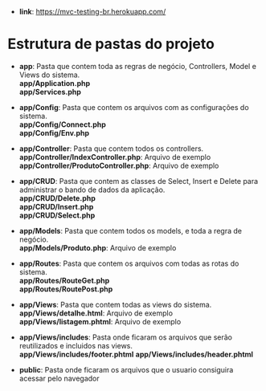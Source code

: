 - **link**: https://mvc-testing-br.herokuapp.com/

# Estrutura de pastas do projeto  

- **app**: Pasta que contem toda as regras de negócio, Controllers, Model e Views do sistema.  
**app/Application.php**  
**app/Services.php**  

- **app/Config**: Pasta que contem os arquivos com as configurações do sistema.  
**app/Config/Connect.php**  
**app/Config/Env.php**  

- **app/Controller**: Pasta que contem todos os controllers.  
**app/Controller/IndexController.php**: Arquivo de exemplo  
**app/Controller/ProdutoController.php**: Arquivo de exemplo  

- **app/CRUD**: Pasta que contem as classes de Select, Insert e Delete para administrar o bando de dados da aplicação.  
**app/CRUD/Delete.php**  
**app/CRUD/Insert.php**  
**app/CRUD/Select.php**  

- **app/Models**: Pasta que contem todos os models, e toda a regra de negócio.  
**app/Models/Produto.php**: Arquivo de exemplo  

- **app/Routes**: Pasta que contem os arquivos com todas as rotas do sistema.  
**app/Routes/RouteGet.php**  
**app/Routes/RoutePost.php**  

- **app/Views**: Pasta que contem todas as views do sistema.  
**app/Views/detalhe.html**: Arquivo de exemplo  
**app/Views/listagem.phtml**: Arquivo de exemplo  

- **app/Views/includes**: Pasta onde ficaram os arquivos que serão reutilizados e incluidos nas views.  
**app/Views/includes/footer.phtml**
**app/Views/includes/header.phtml**

- **public**: Pasta onde ficaram os arquivos que o usuario consiguira acessar pelo navegador  